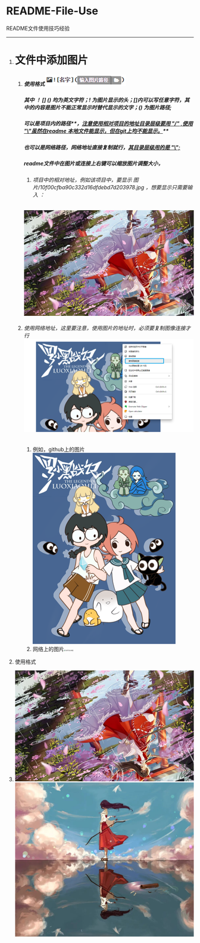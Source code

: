 # README-File-Use
README文件使用技巧经验

---

1. # 文件中添加图片

   1. ##### 使用格式![image-20220413140109232](./图片/image-20220413140109232.png)

      ##### 其中 ！ [] ()  均为英文字符；! 为图片显示的头；[]内可以写任意字符，其中的内容是图片不能正常显示时替代显示的文字；() 为图片路径;

      ##### 可以是项目内的路径**，*<u>注意使用相对项目的地址目录层级要用 "/" ,使用 "\\"虽然在readme 本地文件能显示，但在git上均不能显示。</u>***

      ##### 也可以是网络路径，网络地址直接复制就行，*<u>**其目录层级用的是 "\\";**</u>*

      ##### readme文件中在图片或连接上右键可以缩放图片调整大小，

      1. ###### 项目中的相对地址，例如该项目中，要显示 图片/10f00cfba90c332d16dfdebd7d203978.jpg  ，想要显示只需要输入 ：

      ##### 

      ![](./图片/10f00cfba90c332d16dfdebd7d203978.jpg)

   2. ###### 使用网络地址，这里要注意，使用图片的地址时，必须要复制图像连接才行<img src=".\图片\image-20220413134707195.png" alt="image-20220413134707195" style="zoom: 67%;" />

      1. 例如，github上的图片<img src="https://raw.githubusercontent.com/ChenLight-s/ChenLight-s.github.io/master/图片/罗小黑战记.png" alt="名字" style="zoom: 50%;" />
      2. 网络上的图片<img src="http://tva3.sinaimg.cn/large/ae07c035gy1gqk6zlt4r8j20n00n0whe.jpg" alt="名字可以任意" style="zoom:25%;" />

2. 使用格式<!--<img src="图片链接"/>-->

3. <img src=".\图片\10f00cfba90c332d16dfdebd7d203978.jpg" alt="名字" style="zoom:50%;" />

   <img src="https://github.com/ChenLight-s/README-File-Use/blob/main/%E5%9B%BE%E7%89%87/fe74d29ace14cab14527450848dd3ed1.jpg?raw=true"/>
